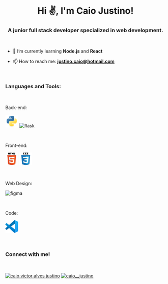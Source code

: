 <h1 align="center">Hi ✌️, I'm Caio Justino!</h1>
<h3 align="center">A junior full stack developer specialized in web development.</h3><br>

- 🌱 I’m currently learning **Node.js** and **React**

- 📫 How to reach me: **justino.caio@hotmail.com**

<br><h3 align="left">Languages and Tools:</h3><br>

<p align="left">Back-end:</p>
<p align="left">
  <img src="https://raw.githubusercontent.com/devicons/devicon/master/icons/python/python-original.svg" alt="python" width="40" height="40">
  <img src="https://www.vectorlogo.zone/logos/pocoo_flask/pocoo_flask-icon.svg" alt="flask" width="40" height="40">
</p><br>

<p align="left">Front-end:</p>
<p align="left">
  <img src="https://raw.githubusercontent.com/devicons/devicon/master/icons/html5/html5-original-wordmark.svg" alt="html5" width="40" height="40">
  <img src="https://raw.githubusercontent.com/devicons/devicon/master/icons/css3/css3-original-wordmark.svg" alt="css3" width="40" height="40">
</p><br>

<p align="left">Web Design:</p>
<p align="left">
  <img src="https://www.vectorlogo.zone/logos/figma/figma-icon.svg" alt="figma" width="40" height="40">
</p><br>

<p align="left">Code:</p>
<p align="left">
  <img src="https://raw.githubusercontent.com/devicons/devicon/master/icons/vscode/vscode-original.svg" alt="vscode" width="40" height="40">
</p><br>

<h3 align="left">Connect with me!</h3><br>

<p align="left">
<a href="https://www.linkedin.com/in/caio-victor-alves-justino-0a0a94241" target="blank"><img align="center" src="https://raw.githubusercontent.com/rahuldkjain/github-profile-readme-generator/master/src/images/icons/Social/linked-in-alt.svg" alt="caio victor alves justino" height="30" width="40" /></a>
<a href="https://instagram.com/caio__justino" target="blank"><img align="center" src="https://raw.githubusercontent.com/rahuldkjain/github-profile-readme-generator/master/src/images/icons/Social/instagram.svg" alt="caio__justino" height="30" width="40" /></a>
</p>
